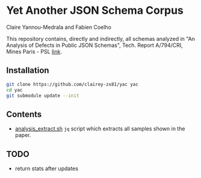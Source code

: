 # Yet Another JSON Schema Corpus

Claire Yannou-Medrala and Fabien Coelho

This repository contains, directly and indirectly, all schemas analyzed in
"An Analysis of Defects in Public JSON Schemas", Tech. Report A/794/CRI,
Mines Paris - PSL [link](https://minesparis-psl.hal.science/hal-04415517/file/A-794-DepotHAL.pdf).

## Installation

```sh
git clone https://github.com/clairey-zx81/yac yac
cd yac
git submodule update --init
```

## Contents

- [analysis_extract.sh](analysis_extract.sh)
  `jq` script which extracts all samples shown in the paper.

## TODO

- return stats after updates
